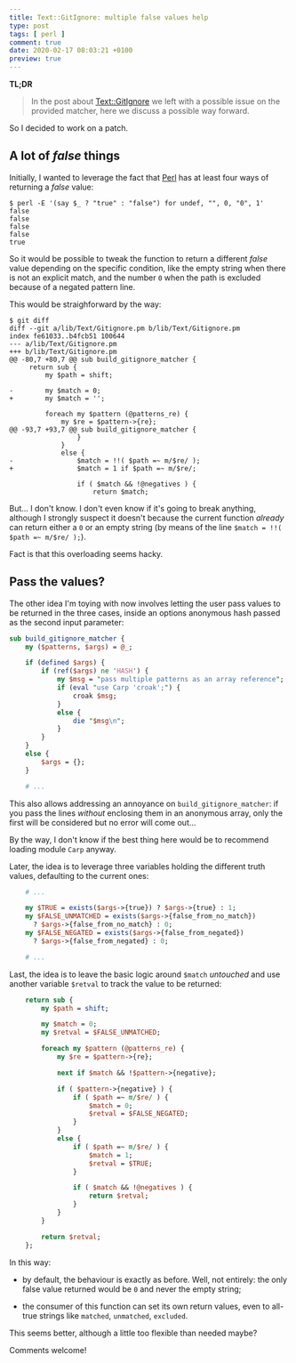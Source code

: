 ```yaml
---
title: Text::GitIgnore: multiple false values help
type: post
tags: [ perl ]
comment: true
date: 2020-02-17 08:03:21 +0100
preview: true
---
```


**TL;DR**

> In the post about [Text::GitIgnore][] we left with a possible issue on the
> provided matcher, here we discuss a possible way forward.

So I decided to work on a patch.

## A lot of *false* things

Initially, I wanted to leverage the fact that [Perl][] has at least four
ways of returning a *false* value:

```shell
$ perl -E '(say $_ ? "true" : "false") for undef, "", 0, "0", 1'
false
false
false
false
true
```

So it would be possible to tweak the function to return a different *false*
value depending on the specific condition, like the empty string when there
is not an explicit match, and the number `0` when the path is excluded
because of a negated pattern line.

This would be straighforward by the way:

```shell
$ git diff
diff --git a/lib/Text/Gitignore.pm b/lib/Text/Gitignore.pm
index fe61033..b4fcb51 100644
--- a/lib/Text/Gitignore.pm
+++ b/lib/Text/Gitignore.pm
@@ -80,7 +80,7 @@ sub build_gitignore_matcher {
     return sub {
         my $path = shift;
 
-        my $match = 0;
+        my $match = '';
 
         foreach my $pattern (@patterns_re) {
             my $re = $pattern->{re};
@@ -93,7 +93,7 @@ sub build_gitignore_matcher {
                 }
             }
             else {
-                $match = !!( $path =~ m/$re/ );
+                $match = 1 if $path =~ m/$re/;
 
                 if ( $match && !@negatives ) {
                     return $match;
```

But... I don't know. I don't even know if it's going to break anything,
although I strongly suspect it doesn't because the current function
*already* can return either a `0` or an empty string (by means of the line
`$match = !!( $path =~ m/$re/ );`).

Fact is that this overloading seems hacky.

## Pass the values?

The other idea I'm toying with now involves letting the user pass values to
be returned in the three cases, inside an options anonymous hash passed as
the second input parameter:

```perl
sub build_gitignore_matcher {
    my ($patterns, $args) = @_;

    if (defined $args) {
        if (ref($args) ne 'HASH') {
            my $msg = "pass multiple patterns as an array reference";
            if (eval "use Carp 'croak';") {
                croak $msg;
            }
            else {
                die "$msg\n";
            }
        }
    }
    else {
        $args = {};
    }

    # ...
```

This also allows addressing an annoyance on `build_gitignore_matcher`: if
you pass the lines *without* enclosing them in an anonymous array, only the
first will be considered but no error will come out...

By the way, I don't know if the best thing here would be to recommend
loading module `Carp` anyway.

Later, the idea is to leverage three variables holding the different truth
values, defaulting to the current ones:

```perl
    # ...

    my $TRUE = exists($args->{true}) ? $args->{true} : 1;
    my $FALSE_UNMATCHED = exists($args->{false_from_no_match})
      ? $args->{false_from_no_match} : 0;
    my $FALSE_NEGATED = exists($args->{false_from_negated})
      ? $args->{false_from_negated} : 0;

    # ...
```

Last, the idea is to leave the basic logic around `$match` *untouched* and
use another variable `$retval` to track the value to be returned:

```perl
    return sub {
        my $path = shift;

        my $match = 0;
        my $retval = $FALSE_UNMATCHED;

        foreach my $pattern (@patterns_re) {
            my $re = $pattern->{re};

            next if $match && !$pattern->{negative};

            if ( $pattern->{negative} ) {
                if ( $path =~ m/$re/ ) {
                    $match = 0;
                    $retval = $FALSE_NEGATED;
                }
            }
            else {
                if ( $path =~ m/$re/ ) {
                    $match = 1;
                    $retval = $TRUE;
                }

                if ( $match && !@negatives ) {
                    return $retval;
                }
            }
        }

        return $retval;
    };
```

In this way:

- by default, the behaviour is exactly as before. Well, not entirely: the
  only false value returned would be `0` and never the empty string;

- the consumer of this function can set its own return values, even to
  all-true strings like `matched`, `unmatched`, `excluded`.

This seems better, although a little too flexible than needed maybe?

Comments welcome!

[Text::Gitignore]: https://metacpan.org/pod/Text::Gitignore
[CPAN]: https://metacpan.org/
[Perl]: https://www.perl.org/
